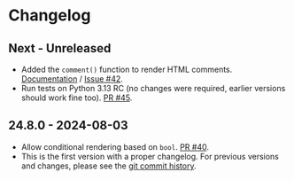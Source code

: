 # Changelog

## Next - Unreleased
 - Added the `comment()` function to render HTML comments.
 [Documentation](usage.md#html-comments) /  [Issue
 #42](https://github.com/pelme/htpy/issues/42).
 - Run tests on Python 3.13 RC (no changes were required, earlier versions
 should work fine too). [PR #45](https://github.com/pelme/htpy/pull/45).

## 24.8.0 - 2024-08-03
- Allow conditional rendering based on `bool`. [PR #40](https://github.com/pelme/htpy/pull/41).
- This is the first version with a proper changelog. For previous versions and changes,
please see the [git commit
history](https://github.com/pelme/htpy/commits/main/?since=2023-10-19&until=2024-07-17).
